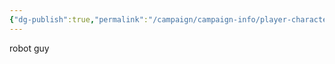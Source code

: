 ```yaml
---
{"dg-publish":true,"permalink":"/campaign/campaign-info/player-characters/machina/"}
---
```


robot guy